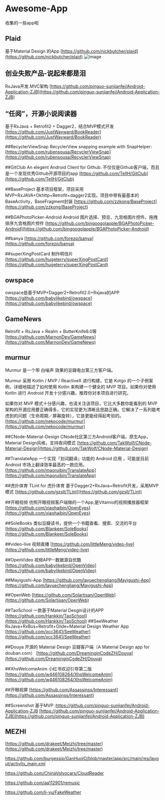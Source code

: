 # Awesome-App
收集的一些app啦

## Plaid
基于Material Design 的App
[https://github.com/nickbutcher/plaid](https://github.com/nickbutcher/plaid)
![image](https://github.com/nickbutcher/plaid/raw/master/screenshots/plaid_demo.gif)  

## 创业失败产品-说起来都是泪
RxJava开发.MVC架构
[https://github.com/pinguo-sunjianfei/Android-Application-ZJB](https://github.com/pinguo-sunjianfei/Android-Application-ZJB)

## “任阅”，开源小说阅读器
基于RxJava + Retrofit2 + Dagger2，结合MVP模式开发
[https://github.com/JustWayward/BookReader](https://github.com/JustWayward/BookReader)

##RecyclerViewSnap
RecyclerView snapping example with SnapHelper:
[https://github.com/rubensousa/RecyclerViewSnap](https://github.com/rubensousa/RecyclerViewSnap)

##GitClub
An elegent Android Client for Github. 不仅仅是Github客户端，而且是一个发现优秀Github开源项目的app
[https://github.com/TellH/GitClub](https://github.com/TellH/GitClub)

##BaseProject
基本项目框架，项目采用MVP+RxJAVA+Okhttp+Retrofit+dagger2实现。项目中带有最基本的BaseActivity，BaseFragment封装
[https://github.com/zzkong/BaseProject](https://github.com/zzkong/BaseProject)

##BGAPhotoPicker-Android
Android 图片选择、预览、九宫格图片控件、拖拽排序九宫格图片控件
[https://github.com/bingoogolapple/BGAPhotoPicker-Android](https://github.com/bingoogolapple/BGAPhotoPicker-Android)

##banya
[https://github.com/forezp/banya](https://github.com/forezp/banya)

##superXingPostCard
制作明信片
[https://github.com/hugeterry/superXingPostCard](https://github.com/hugeterry/superXingPostCard)

## owspace
owspace是基于MVP+Dagger2+Retrofit2.0+Rxjava的APP
[https://github.com/babylikebird/owspace](https://github.com/babylikebird/owspace)

## GameNews
Retrofit + RxJava + Realm + ButterKnife8.0等
[https://github.com/MarnonDev/GameNews](https://github.com/MarnonDev/GameNews)

## murmur
Murmur 是一个带 白噪声 效果的豆瓣电台第三方客户端。

Murmur 采用 Kotlin / MVP / ReactiveX 进行构建，它是 Kotgo 的一个子例案例，详细地描述了如何使用 Kotlin 来构建一个健全的 MVP 项目。如果你对使用 Kotlin 进行 Android 开发十分感兴趣，推荐你对本项目进行研究。

如果你对 MVP 模式十分感兴趣，也请关注该项目，它比大多数你能看到的 MVP 架构的开源应用要正确得多，它的实现更为清晰且思路正确。它解决了一系列能考虑到的问题（生命周期／屏幕旋转），它是更能经得起考验的。
[https://github.com/nekocode/murmur](https://github.com/nekocode/murmur)


##CNode-Material-Design
CNode社区第三方Android客户端，原生App，Material Design风格，支持夜间模式 
[https://github.com/TakWolf/CNode-Material-Design](https://github.com/TakWolf/CNode-Material-Design)

##TranslateApp
一个实现『划词翻译』功能的 Android 应用 ，可能是目前 Android 市场上翻译效率最高的一款应用。
[https://github.com/maoruibin/TranslateApp](https://github.com/maoruibin/TranslateApp)

##虎扑体育
TLint for 虎扑体育 基于Dagger2+RxJava+Retrofit开发，采用MVP模式
[https://github.com/gzsll/TLint](https://github.com/gzsll/TLint)

##开眼视频
仿照开眼视频客户端做的一个App,是Vitamio的视频播放器框架
[https://github.com/xiaohaibin/OpenEyes](https://github.com/xiaohaibin/OpenEyes)

##SoleBooks
类似豆瓣读书，提供一个书籍查看、搜索、交流的平台
[https://github.com/Blankeer/SoleBooks](https://github.com/Blankeer/SoleBooks)

##video-live
视频直播
[https://github.com/littleMeng/video-live](https://github.com/littleMeng/video-live)

##OpenVideo
视频APP--数据源自优酷
[https://github.com/babylikebird/OpenVideo](https://github.com/babylikebird/OpenVideo)

##Mayigushi-App
[https://github.com/layuechengliang/Mayigushi-App](https://github.com/layuechengliang/Mayigushi-App)

##OpenWeb
[https://github.com/Solartisan/OpenWeb](https://github.com/Solartisan/OpenWeb)

##TaoSchool
一款基于Material Desgin设计的APP
[https://github.com/Hankkin/TaoSchool](https://github.com/Hankkin/TaoSchool)
##SeeWeather
RxJava+RxBus+Retrofit+Glide+Material Design Weather App
[https://github.com/xcc3641/SeeWeather](https://github.com/xcc3641/SeeWeather)

##Douya
开源的 Material Design 豆瓣客户端（A Material Design app for douban.com）
[https://github.com/DreaminginCodeZH/Douya](https://github.com/DreaminginCodeZH/Douya)

##XhsWelcomeAnim
小红书欢迎引导第二版
[https://github.com/w446108264/XhsWelcomeAnim](https://github.com/w446108264/XhsWelcomeAnim)

##开眼视屏
[https://github.com/Assassinss/Interessant](https://github.com/Assassinss/Interessant)

##Screenshot
基于MVP :https://github.com/pinguo-sunjianfei/Android-Application-ZJB
[https://github.com/pinguo-sunjianfei/Android-Application-ZJB](https://github.com/pinguo-sunjianfei/Android-Application-ZJB)

## MEZHI
[https://github.com/drakeet/Meizhi/tree/master](https://github.com/drakeet/Meizhi/tree/master)

https://github.com/burgessjp/GanHuoIO/blob/master/app/src/main/res/layout/activity_main.xml


https://github.com/ChinaVolvocars/CloudReader

https://github.com/aa112901/remusic

https://github.com/li-yu/FakeWeather
